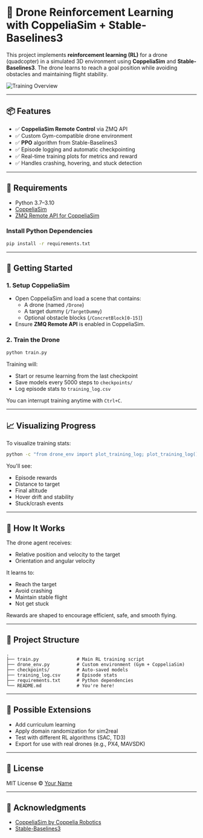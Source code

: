 # 🚁 Drone Reinforcement Learning with CoppeliaSim + Stable-Baselines3

This project implements **reinforcement learning (RL)** for a drone (quadcopter) in a simulated 3D environment using **CoppeliaSim** and **Stable-Baselines3**. The drone learns to reach a goal position while avoiding obstacles and maintaining flight stability.

![Training Overview](https://your-image-or-demo-link.com) <!-- Optional: Add a gif or image demo -->

---

## 📦 Features

- ✅ **CoppeliaSim Remote Control** via ZMQ API
- ✅ Custom Gym-compatible drone environment
- ✅ **PPO** algorithm from Stable-Baselines3
- ✅ Episode logging and automatic checkpointing
- ✅ Real-time training plots for metrics and reward
- ✅ Handles crashing, hovering, and stuck detection

---

## 🔧 Requirements

- Python 3.7–3.10  
- [CoppeliaSim](https://www.coppeliarobotics.com/)  
- [ZMQ Remote API for CoppeliaSim](https://github.com/CoppeliaRobotics/zmqRemoteApi)

### Install Python Dependencies

```bash
pip install -r requirements.txt
```

---

## 🏁 Getting Started

### 1. Setup CoppeliaSim

- Open CoppeliaSim and load a scene that contains:
  - A drone (named `/Drone`)
  - A target dummy (`/TargetDummy`)
  - Optional obstacle blocks (`/ConcretBlock[0-15]`)
- Ensure **ZMQ Remote API** is enabled in CoppeliaSim.

### 2. Train the Drone

```bash
python train.py
```

Training will:
- Start or resume learning from the last checkpoint
- Save models every 5000 steps to `checkpoints/`
- Log episode stats to `training_log.csv`

You can interrupt training anytime with `Ctrl+C`.

---

## 📈 Visualizing Progress

To visualize training stats:

```bash
python -c "from drone_env import plot_training_log; plot_training_log()"
```

You'll see:
- Episode rewards
- Distance to target
- Final altitude
- Hover drift and stability
- Stuck/crash events

---

## 🧠 How It Works

The drone agent receives:
- Relative position and velocity to the target
- Orientation and angular velocity

It learns to:
- Reach the target
- Avoid crashing
- Maintain stable flight
- Not get stuck

Rewards are shaped to encourage efficient, safe, and smooth flying.

---

## 📁 Project Structure

```
.
├── train.py              # Main RL training script
├── drone_env.py          # Custom environment (Gym + CoppeliaSim)
├── checkpoints/          # Auto-saved models
├── training_log.csv      # Episode stats
├── requirements.txt      # Python dependencies
└── README.md             # You're here!
```

---

## 🔮 Possible Extensions

- Add curriculum learning
- Apply domain randomization for sim2real
- Test with different RL algorithms (SAC, TD3)
- Export for use with real drones (e.g., PX4, MAVSDK)

---

## 📜 License

MIT License © [Your Name](https://github.com/yourusername)

---

## 🙌 Acknowledgments

- [CoppeliaSim by Coppelia Robotics](https://www.coppeliarobotics.com/)
- [Stable-Baselines3](https://github.com/DLR-RM/stable-baselines3)


